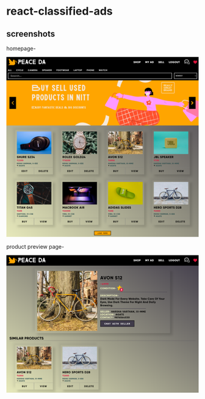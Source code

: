 # react-classified-ads
## screenshots
homepage-

![homepage](./assets/Homepage.png)

product preview page-

![product preview](./assets/Product-Preview.png)
